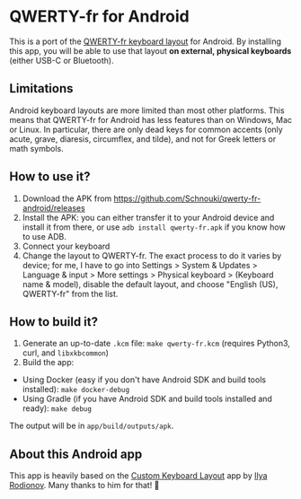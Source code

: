 # QWERTY-fr for Android

This is a port of the [QWERTY-fr keyboard layout](https://github.com/qwerty-fr/qwerty-fr) for Android. By installing this app, you will be able to use that layout **on external, physical keyboards** (either USB-C or Bluetooth).

## Limitations

Android keyboard layouts are more limited than most other platforms. This means that QWERTY-fr for Android has less features than on Windows, Mac or Linux. In particular, there are only dead keys for common accents (only acute, grave, diaresis, circumflex, and tilde), and not for Greek letters or math symbols.

## How to use it?

1. Download the APK from <https://github.com/Schnouki/qwerty-fr-android/releases>
2. Install the APK: you can either transfer it to your Android device and install it from there, or use `adb install qwerty-fr.apk` if you know how to use ADB.
3. Connect your keyboard
4. Change the layout to QWERTY-fr. The exact process to do it varies by device; for me, I have to go into Settings > System & Updates > Language & input > More settings > Physical keyboard > (Keyboard name & model), disable the default layout, and choose "English (US), QWERTY-fr" from the list.

## How to build it?

1. Generate an up-to-date `.kcm` file: `make qwerty-fr.kcm` (requires Python3, curl, and `libxkbcommon`)
2. Build the app:
  - Using Docker (easy if you don't have Android SDK and build tools installed): `make docker-debug`
  - Using Gradle (if you have Android SDK and build tools installed and ready): `make debug`

The output will be in `app/build/outputs/apk`.

## About this Android app

This app is heavily based on the [Custom Keyboard Layout](https://github.com/ris58h/custom-keyboard-layout/) app by [Ilya Rodionov](https://github.com/ris58h). Many thanks to him for that! 🙏
